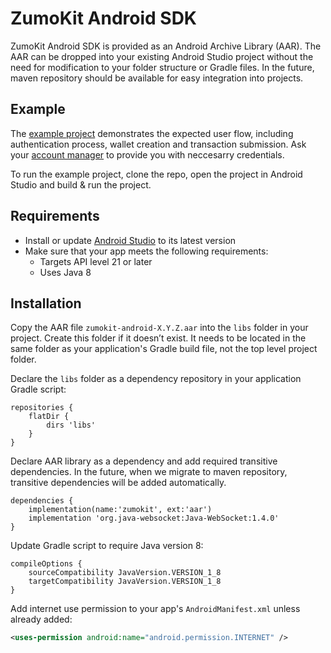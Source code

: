# ZumoKit Android SDK

ZumoKit Android SDK is provided as an Android Archive Library (AAR). The AAR can be dropped into your existing Android Studio project without the need for modification to your folder structure or Gradle files.  In the future, maven repository should be available for easy integration into projects.

## Example

The [example project](example/) demonstrates the expected user flow, including authentication process, wallet creation and transaction submission. Ask your [account manager](mailto:support@zumo.money) to provide you with neccesarry credentials.

To run the example project, clone the repo, open  the project in Android Studio and build & run the project.

## Requirements

- Install or update [Android Studio](https://developer.android.com/studio) to its latest version
- Make sure that your app meets the following requirements:
  - Targets API level 21 or later
  - Uses Java 8

## Installation

Copy the AAR file `zumokit-android-X.Y.Z.aar` into the `libs` folder in your project. Create this folder if it doesn’t exist. It needs to be located in the same folder as your application's Gradle build file, not the top level project folder.

Declare the `libs` folder as a dependency repository in your application Gradle script:

```
repositories {
    flatDir {
        dirs 'libs'
    }
}
```

Declare AAR library as a dependency and add required transitive dependencies. In the future, when we  migrate to maven repository, transitive dependencies will be added automatically.

```
dependencies {
    implementation(name:'zumokit', ext:'aar')
    implementation 'org.java-websocket:Java-WebSocket:1.4.0'
}
```

Update Gradle script to require Java version 8:

```
compileOptions {
    sourceCompatibility JavaVersion.VERSION_1_8
    targetCompatibility JavaVersion.VERSION_1_8
}
```

Add internet use permission to your app's `AndroidManifest.xml` unless already added:

```xml
<uses-permission android:name="android.permission.INTERNET" />
```